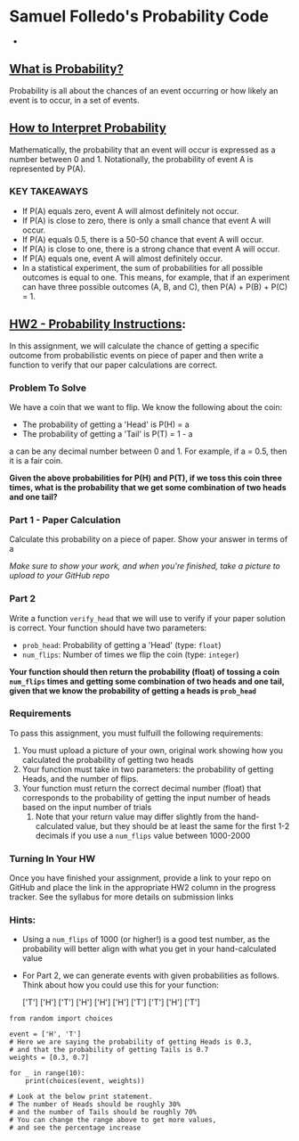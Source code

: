 # Samuel Folledo's Probability Code
- 

## [What is Probability?](https://github.com/Make-School-Courses/QL-1.1/blob/master/Notebooks/Probability.ipynb)
Probability is all about the chances of an event occurring or how likely an event is to occur, in a set of events.



## [How to Interpret Probability](https://stattrek.com/probability/what-is-probability.aspx)
Mathematically, the probability that an event will occur is expressed as a number between 0 and 1. Notationally, the probability of event A is represented by P(A).

### KEY TAKEAWAYS
- If P(A) equals zero, event A will almost definitely not occur.
- If P(A) is close to zero, there is only a small chance that event A will occur.
- If P(A) equals 0.5, there is a 50-50 chance that event A will occur.
- If P(A) is close to one, there is a strong chance that event A will occur.
- If P(A) equals one, event A will almost definitely occur.
- In a statistical experiment, the sum of probabilities for all possible outcomes is equal to one. This means, for example, that if an experiment can have three possible outcomes (A, B, and C), then P(A) + P(B) + P(C) = 1.

## [HW2 - Probability Instructions](https://github.com/Make-School-Courses/QL-1.1/blob/master/Assignments/HW2.ipynb):

In this assignment, we will calculate the chance of getting a specific outcome from probabilistic events on piece of paper and then write a function to verify that our paper calculations are correct.

### Problem To Solve 
We have a coin that we want to flip. We know the following about the coin:
- The probability of getting a 'Head' is P(H) = a
- The probability of getting a 'Tail' is P(T) = 1 - a

a can be any decimal number between 0 and 1. For example, if a = 0.5, then it is a fair coin.

**Given the above probabilities for P(H) and P(T), if we toss this coin three times, what is the probability that we get some combination of two heads and one tail?**

### Part 1 - Paper Calculation

Calculate this probability on a piece of paper. Show your answer in terms of a

_Make sure to show your work, and when you're finished, take a picture to upload to your GitHub repo_


### Part 2

Write a function `verify_head` that we will use to verify if your paper solution is correct. Your function should have two parameters: 
    
- `prob_head`: Probability of getting a 'Head' (type: `float`)
- `num_flips`: Number of times we flip the coin (type: `integer`)

**Your function should then return the probability (float) of tossing a coin `num_flips` times and getting some combination of two heads and one tail, given that we know the probability of getting a heads is `prob_head`**


### Requirements

To pass this assignment, you must fulfuill the following requirements:

1. You must upload a picture of your own, original work showing how you calculated the probability of getting two heads
1. Your function must take in two parameters: the probability of getting Heads, and the number of flips.
1. Your function must return the correct decimal number (float) that corresponds to the probability of getting the input number of heads based on the input number of trials
    1. Note that your return value may differ slightly from the hand-calculated value, but they should be at least the same for the first 1-2 decimals if you use a `num_flips` value between 1000-2000


### Turning In Your HW

Once you have finished your assignment, provide a link to your repo on GitHub and place the link in the appropriate HW2 column in the progress tracker. See the syllabus for more details on submission links


### Hints: 

- Using a `num_flips` of 1000 (or higher!) is a good test number, as the probability will better align with what you get in your hand-calculated value
- For Part 2, we can generate events with given probabilities as follows. Think about how you could use this for your function:

    ['T']
    ['H']
    ['T']
    ['H']
    ['H']
    ['H']
    ['T']
    ['T']
    ['H']
    ['T']

```
from random import choices

event = ['H', 'T']
# Here we are saying the probability of getting Heads is 0.3,
# and that the probability of getting Tails is 0.7
weights = [0.3, 0.7]

for _ in range(10):
    print(choices(event, weights))
    
# Look at the below print statement.
# The number of Heads should be roughly 30%
# and the number of Tails should be roughly 70%
# You can change the range above to get more values,
# and see the percentage increase
```
